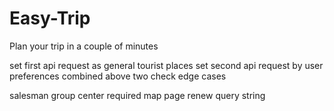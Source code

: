 # Easy-Trip
Plan your trip in a couple of minutes 


set first api request as general tourist places 
set second api request by user preferences 
combined above two 
check edge cases 



salesman
group center
required
map page renew
query string